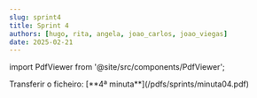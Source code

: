 ```yaml
---
slug: sprint4
title: Sprint 4
authors: [hugo, rita, angela, joao_carlos, joao_viegas]
date: 2025-02-21
---
```

import PdfViewer from '@site/src/components/PdfViewer';

<PdfViewer src="/Documentation/pdfs/sprints/minuta04.pdf" />
Transferir o ficheiro: [**4ª minuta**](/pdfs/sprints/minuta04.pdf)